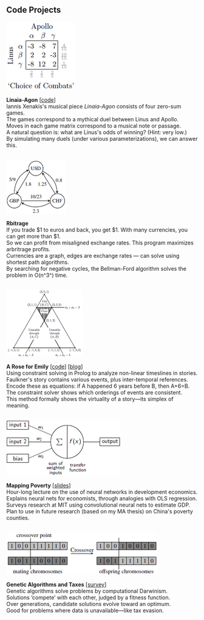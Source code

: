 ﻿Code Projects
-------------

![](/static/img/linaia-cc.png)

**Linaia-Agon** \[[code](https://github.com/gjoncas/Xenakis)\]<br>
Iannis Xenakis\'s musical piece *Linaia-Agon* consists of four zero-sum games.<br>
The games correspond to a mythical duel between Linus and Apollo.<br>
Moves in each game matrix correspond to a musical note or passage.<br>
A natural question is: what are Linus\'s odds of winning? (Hint: very low.)<br>
By simulating many duels (under various parameterizations), we can answer this.
<br><br>

![](/static/img/currency-graph-tiny.png)

**Rbitrage**<br>
If you trade $1 to euros and back, you get $1. With many currencies, you can get more than $1.<br>
So we can profit from misaligned exchange rates. This program maximizes arbritrage profits.<br>
Currencies are a graph, edges are exchange rates — can solve using shortest path algorithms.<br>
By searching for negative cycles, the Bellman-Ford algorithm solves the problem in O(n^3^) time.
<br><br>

![](/static/img/simplex-tiny.png)

**A Rose for Emily** \[[code](https://github.com/gjoncas/A-Rose-for-Emily)\] 
\[[blog](https://gjoncas.github.io/posts/2019-11-07-a-rose-for-emily.html)\]<br>
Using constraint solving in Prolog to analyze non-linear timeslines in stories.<br>
Faulkner\'s story contains various events, plus inter-temporal references.<br>
Encode these as equations: if A happened 6 years before B, then A+6=B.<br>
The constraint solver shows which orderings of events are consistent.<br>
This method formally shows the virtuality of a story—its simplex of meaning.
<br><br>

![](/static/img/neural-net-tiny.png)

**Mapping Poverty** \[[slides](https://github.com/gjoncas/Computational-Economics/blob/master/neural%20networks.pdf)\]<br>
Hour-long lecture on the use of neural networks in development economics.<br>
Explains neural nets for economists, through analogies with OLS regression.<br>
Surveys research at MIT using convolutional neural nets to estimate GDP.<br>
Plan to use in future research (based on my MA thesis) on China\'s poverty counties.
<br><br>

![](/static/img/genetic-algos-tiny.png)

**Genetic Algorithms and Taxes** \[[survey](https://github.com/gjoncas/Computational-Economics/blob/master/genetic%20algorithms.pdf)\]<br>
Genetic algorithms solve problems by computational Darwinism.<br>
Solutions ‘compete’ with each other, judged by a fitness function.<br>
Over generations, candidate solutions evolve toward an optimum.<br>
Good for problems where data is unavailable—like tax evasion.
